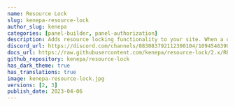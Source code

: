 ```yaml
---
name: Resource Lock
slug: kenepa-resource-lock
author_slug: kenepa
categories: [panel-builder, panel-authorization]
description: Adds resource locking functionality to your site. When a user begins editing a resource, the plugin automatically locks the resource to prevent other users from editing it at the same time. The resource will be automatically unlocked after a set period of time, or when the user saves or discards their changes.
discord_url: https://discord.com/channels/883083792112300104/1094546390761341048
docs_url: https://raw.githubusercontent.com/kenepa/resource-lock/2.x/README.md
github_repository: kenepa/resource-lock
has_dark_theme: true
has_translations: true
image: kenepa-resource-lock.jpg
versions: [2, 3]
publish_date: 2023-04-06
---
```

